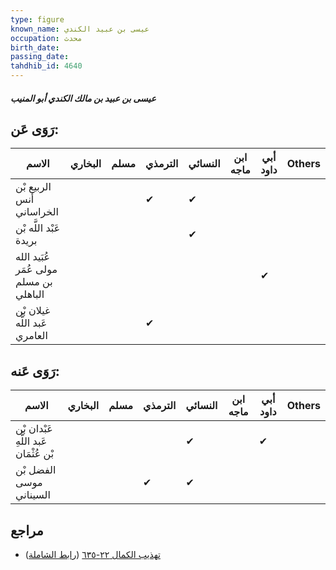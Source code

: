 ```yaml
---
type: figure
known_name: عيسى بن عبيد الكندي
occupation: محدث
birth_date:
passing_date:
tahdhib_id: 4640
---
```

##### عيسى بن عبيد بن مالك الكندي أبو المنيب

## رَوَى عَن:
| الاسم                                  | البخاري | مسلم | الترمذي | النسائي | ابن ماجه | أبي داود | Others |
| -------------------------------------- | ------- | ---- | ------- | ------- | -------- | -------- | ------ |
| الربيع بْن أنس الخراساني               |         |      | ✔       | ✔       |          |          |        |
| عَبْد اللَّه بْن بريدة                 |         |      |         | ✔       |          |          |        |
| عُبَيد الله مولى عُمَر بن مسلم الباهلي |         |      |         |         |          | ✔        |        |
| غيلان بْن عَبد اللَّه العامري          |         |      | ✔       |         |          |          |        |
## رَوَى عَنه:
| الاسم                                 | البخاري | مسلم | الترمذي | النسائي | ابن ماجه | أبي داود | Others |
| ------------------------------------- | ------- | ---- | ------- | ------- | -------- | -------- | ------ |
| عَبْدان بْن عَبد اللَّهِ بْن عُثْمَان |         |      |         | ✔       |          | ✔        |        |
| الفضل بْن موسى السيناني               |         |      | ✔       | ✔       |          |          |        |
## مراجع
- [تهذيب الكمال ٢٢-٦٣٥](obsidian://open?vault=Tahdhib-al-Kamal&file=Figures/٤٦٤٠-عيسى%20بن%20عبيد%20بن%20مالك%20الكندي%20أبو%20المنيب) ([رابط الشاملة](https://shamela.ws/book/3722/11888))